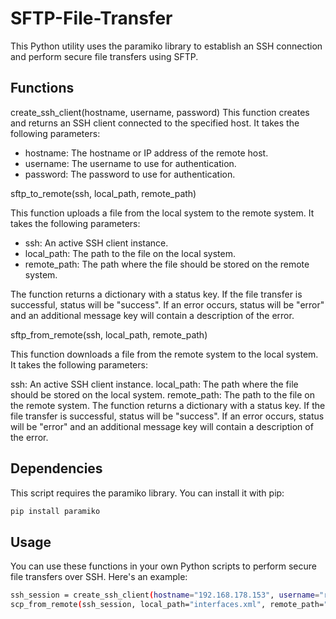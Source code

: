 # SFTP-File-Transfer
This Python utility uses the paramiko library to establish an SSH connection and perform secure file transfers using SFTP.

## Functions
create_ssh_client(hostname, username, password)
This function creates and returns an SSH client connected to the specified host. It takes the following parameters:

- hostname: The hostname or IP address of the remote host.
- username: The username to use for authentication.
- password: The password to use for authentication.

sftp_to_remote(ssh, local_path, remote_path)

This function uploads a file from the local system to the remote system. It takes the following parameters:

- ssh: An active SSH client instance.
- local_path: The path to the file on the local system.
- remote_path: The path where the file should be stored on the remote system.

The function returns a dictionary with a status key. If the file transfer is successful, status will be "success". If an error occurs, status will be "error" and an additional message key will contain a description of the error.

sftp_from_remote(ssh, local_path, remote_path)

This function downloads a file from the remote system to the local system. It takes the following parameters:

ssh: An active SSH client instance.
local_path: The path where the file should be stored on the local system.
remote_path: The path to the file on the remote system.
The function returns a dictionary with a status key. If the file transfer is successful, status will be "success". If an error occurs, status will be "error" and an additional message key will contain a description of the error.


## Dependencies
This script requires the paramiko library. You can install it with pip:

```sh
pip install paramiko
```

## Usage
You can use these functions in your own Python scripts to perform secure file transfers over SSH. Here's an example:

```sh
ssh_session = create_ssh_client(hostname="192.168.178.153", username="root", password="password")
scp_from_remote(ssh_session, local_path="interfaces.xml", remote_path="/root/interfaces.xml")
```

